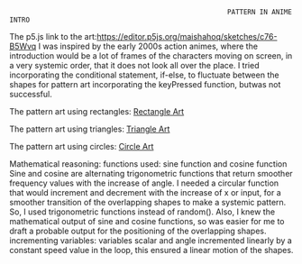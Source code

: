                                                                 
                                                          PATTERN IN ANIME INTRO
                                                                
                                                                
The p5.js link to the art:https://editor.p5js.org/maishahoq/sketches/c76-B5Wvq
I was inspired by the early 2000s action animes, where the introduction would be a lot of frames of the characters moving on screen, in a very systemic order, that it does not look all over the place.
I tried incorporating the conditional statement, if-else, to fluctuate between the shapes for pattern art incorporating the keyPressed function, butwas not successful.


The pattern art using rectangles: [Rectangle Art](https://github.com/maishahoq/Intro-to-IM/blob/main/Assignment/Assignment2/Screen%20Recording%202022-02-08%20at%209.24.20%20AM.mov)

The pattern art using triangles: [Triangle Art](https://github.com/maishahoq/Intro-to-IM/blob/main/Assignment/Assignment2/TrianglePattern.mov)

The pattern art using circles: [Circle Art](https://github.com/maishahoq/Intro-to-IM/blob/main/Assignment/Assignment2/CirclePattern.mov)

Mathematical reasoning:
functions used: sine function and cosine function
Sine and cosine are alternating trigonometric functions that return smoother frequency values with the increase of angle. I needed a circular function that would increment and decrement with the increase of x or input, for a smoother transition of the overlapping shapes to make a systemic pattern. So, I used trigonometric functions instead of random(). Also, I knew the mathematical output  of sine and cosine functions, so was easier for me to draft a probable output for the positioning of the overlapping shapes.
incrementing variables: variables scalar and angle incremented linearly by a constant speed value in the loop, this ensured a linear motion of the shapes. 
